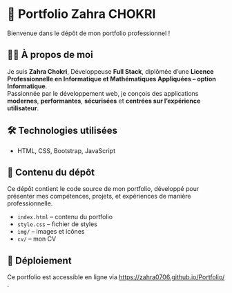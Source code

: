 # 💼 Portfolio Zahra CHOKRI

Bienvenue dans le dépôt de mon portfolio professionnel !

## 👩‍💻 À propos de moi

Je suis **Zahra Chokri**, Développeuse **Full Stack**, diplômée d’une **Licence Professionnelle en Informatique et Mathématiques Appliquées – option Informatique**.  
Passionnée par le développement web, je conçois des applications **modernes**, **performantes**, **sécurisées** et **centrées sur l’expérience utilisateur**.

## 🛠️ Technologies utilisées

- HTML, CSS, Bootstrap, JavaScript

## 📁 Contenu du dépôt

Ce dépôt contient le code source de mon portfolio, développé pour présenter mes compétences, projets, et expériences de manière professionnelle.

- `index.html` – contenu du portfolio  
- `style.css` – fichier de styles  
- `img/` – images et icônes
- `cv/` – mon CV

## 🚀 Déploiement

Ce portfolio est accessible en ligne via https://zahra0706.github.io/Portfolio/ .  

